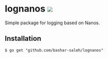 # lognanos ![](https://img.shields.io/badge/release-v1.0.0-blue)
Simple package for logging based on Nanos.

## Installation 
`$ go get "github.com/bashar-saleh/lognanos"`